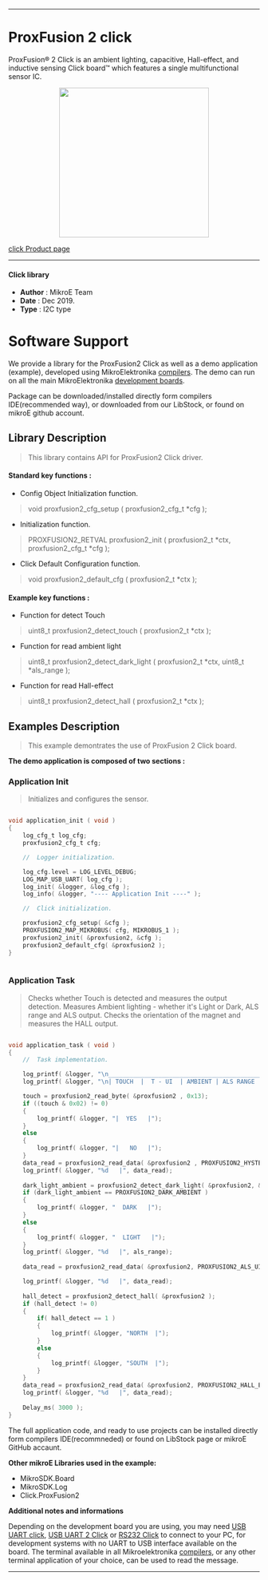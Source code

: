
---
# ProxFusion 2 click

ProxFusion® 2 Click is an ambient lighting, capacitive, Hall-effect, and inductive sensing Click board™ which features a single multifunctional sensor IC. 

<p align="center">
  <img src="https://download.mikroe.com/images/click_for_ide/proxfusion2_click.png" height=300px>
</p>

[click Product page](<https://www.mikroe.com/proxfusion-2-click>)

---


#### Click library 

- **Author**        : MikroE Team
- **Date**          : Dec 2019.
- **Type**          : I2C type


# Software Support

We provide a library for the ProxFusion2 Click 
as well as a demo application (example), developed using MikroElektronika 
[compilers](https://shop.mikroe.com/compilers). 
The demo can run on all the main MikroElektronika [development boards](https://shop.mikroe.com/development-boards).

Package can be downloaded/installed directly form compilers IDE(recommended way), or downloaded from our LibStock, or found on mikroE github account. 

## Library Description

> This library contains API for ProxFusion2 Click driver.

#### Standard key functions :

- Config Object Initialization function.
> void proxfusion2_cfg_setup ( proxfusion2_cfg_t *cfg ); 
 
- Initialization function.
> PROXFUSION2_RETVAL proxfusion2_init ( proxfusion2_t *ctx, proxfusion2_cfg_t *cfg );

- Click Default Configuration function.
> void proxfusion2_default_cfg ( proxfusion2_t *ctx );


#### Example key functions :

- Function for detect Touch
> uint8_t proxfusion2_detect_touch ( proxfusion2_t *ctx );
 
- Function for read ambient light
> uint8_t proxfusion2_detect_dark_light ( proxfusion2_t *ctx, uint8_t *als_range );

- Function for read Hall-effect 
> uint8_t proxfusion2_detect_hall ( proxfusion2_t *ctx );

## Examples Description

> This example demontrates the use of ProxFusion 2 Click board.

**The demo application is composed of two sections :**

### Application Init 

> Initializes and configures the sensor.

```c

void application_init ( void )
{
    log_cfg_t log_cfg;
    proxfusion2_cfg_t cfg;

    //  Logger initialization.

    log_cfg.level = LOG_LEVEL_DEBUG;
    LOG_MAP_USB_UART( log_cfg );
    log_init( &logger, &log_cfg );
    log_info( &logger, "---- Application Init ----" );

    //  Click initialization.

    proxfusion2_cfg_setup( &cfg );
    PROXFUSION2_MAP_MIKROBUS( cfg, MIKROBUS_1 );
    proxfusion2_init( &proxfusion2, &cfg );
    proxfusion2_default_cfg( &proxfusion2 );
}
  
```

### Application Task

> Checks whether Touch is detected and measures the output detection.
> Measures Ambient lighting - whether it's Light or Dark, ALS range and ALS output.
> Checks the orientation of the magnet and measures the HALL output.

```c

void application_task ( void )
{
    //  Task implementation.

    log_printf( &logger, "\n_________________________________________________________________________\n");
    log_printf( &logger, "\n| TOUCH  |  T - UI  | AMBIENT | ALS RANGE |  ALS UI  |  HALL  | HALL UI |\n");

    touch = proxfusion2_read_byte( &proxfusion2 , 0x13);
    if ((touch & 0x02) != 0)
    {
        log_printf( &logger, "|  YES   |");
    }
    else
    {
        log_printf( &logger, "|   NO   |");
    }
    data_read = proxfusion2_read_data( &proxfusion2 , PROXFUSION2_HYSTERESIS_UI_OUTPUT );
    log_printf( &logger, "%d   |", data_read);
 
    dark_light_ambient = proxfusion2_detect_dark_light( &proxfusion2, &als_range);
    if (dark_light_ambient == PROXFUSION2_DARK_AMBIENT )
    {
        log_printf( &logger, "  DARK   |");
    }
    else
    {
        log_printf( &logger, "  LIGHT   |");
    }
    log_printf( &logger, "%d   |", als_range);
 
    data_read = proxfusion2_read_data( &proxfusion2, PROXFUSION2_ALS_UI_OUTPUT );

    log_printf( &logger, "%d   |", data_read);
 
    hall_detect = proxfusion2_detect_hall( &proxfusion2 );
    if (hall_detect != 0)
    {
        if( hall_detect == 1 )
        {
            log_printf( &logger, "NORTH  |");
        }
        else
        {
            log_printf( &logger, "SOUTH  |");
        }
    }
    data_read = proxfusion2_read_data( &proxfusion2, PROXFUSION2_HALL_EFFECT_UI_OUTPUT );
    log_printf( &logger, "%d   |", data_read);
    
    Delay_ms( 3000 );
}

```


The full application code, and ready to use projects can be  installed directly form compilers IDE(recommneded) or found on LibStock page or mikroE GitHub accaunt.

**Other mikroE Libraries used in the example:** 

- MikroSDK.Board
- MikroSDK.Log
- Click.ProxFusion2

**Additional notes and informations**

Depending on the development board you are using, you may need 
[USB UART click](https://shop.mikroe.com/usb-uart-click), 
[USB UART 2 Click](https://shop.mikroe.com/usb-uart-2-click) or 
[RS232 Click](https://shop.mikroe.com/rs232-click) to connect to your PC, for 
development systems with no UART to USB interface available on the board. The 
terminal available in all Mikroelektronika 
[compilers](https://shop.mikroe.com/compilers), or any other terminal application 
of your choice, can be used to read the message.



---
